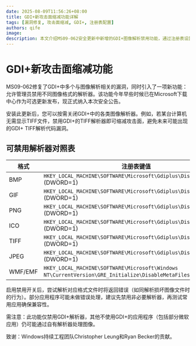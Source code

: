 ```yaml
---
date: 2025-08-09T11:56:26+08:00
title: GDI+新攻击面缩减功能详解
tags: [漏洞修复, 攻击面缩减, GDI+, 注册表配置]
authors: qife
image: 
description: 本文介绍MS09-062安全更新中新增的GDI+图像解析禁用功能，通过注册表设置可选择性关闭BMP/GIF/PNG等图像格式解析器，有效减少系统攻击面并预防潜在漏洞威胁。
---
```


# GDI+新攻击面缩减功能

MS09-062修复了GDI+中多个与图像解析相关的漏洞，同时引入了一项新功能：允许管理员禁用不同图像格式的解析器。该功能今年早些时候已在Microsoft下载中心作为可选更新发布，现正式纳入本次安全公告。

安装此更新后，您可以按需关闭GDI+中的各类图像解析器。例如，若某台计算机无需显示TIFF文件，禁用GDI+的TIFF解析器即可缩减攻击面，避免未来可能出现的GDI+ TIFF解析代码漏洞。

## 可禁用解析器对照表

| 格式      | 注册表键值                                                                 |
|-----------|---------------------------------------------------------------------------|
| BMP       | `HKEY_LOCAL_MACHINE\SOFTWARE\Microsoft\Gdiplus\DisableBMPCodec` (DWORD=1) |
| GIF       | `HKEY_LOCAL_MACHINE\SOFTWARE\Microsoft\Gdiplus\DisableGIFCodec` (DWORD=1) |
| PNG       | `HKEY_LOCAL_MACHINE\SOFTWARE\Microsoft\Gdiplus\DisablePNGCodec` (DWORD=1) |
| ICO       | `HKEY_LOCAL_MACHINE\SOFTWARE\Microsoft\Gdiplus\DisableICOCodec` (DWORD=1) |
| TIFF      | `HKEY_LOCAL_MACHINE\SOFTWARE\Microsoft\Gdiplus\DisableTIFFCodec` (DWORD=1)|
| JPEG      | `HKEY_LOCAL_MACHINE\SOFTWARE\Microsoft\Gdiplus\DisableJPEGCodec` (DWORD=1)|
| WMF/EMF   | `HKEY_LOCAL_MACHINE\SOFTWARE\Microsoft\Windows NT\CurrentVersion\GRE_Initialize\DisableMetaFiles` (DWORD=1) |



启用禁用开关后，尝试解析对应格式文件时将返回错误（如同解析损坏图像文件时的行为）。部分应用程序可能未做错误处理，建议先禁用非必要解析器，再测试常用应用确保兼容性。

需注意：此功能仅禁用GDI+解析器，其他不使用GDI+的应用程序（包括部分微软应用）仍可能通过自有解析器处理图像。

致谢：Windows持续工程团队Christopher Leung和Ryan Becker的贡献。